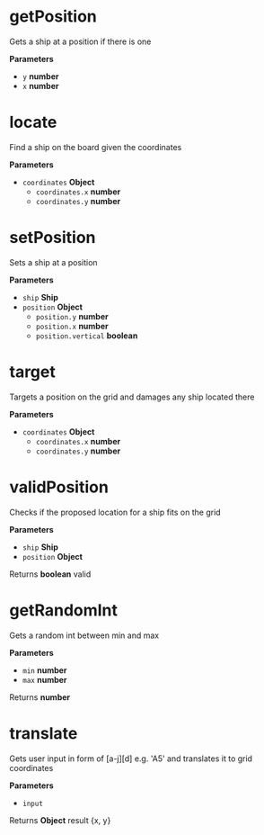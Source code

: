 # getPosition

Gets a ship at a position if there is one

**Parameters**

-   `y` **number** 
-   `x` **number** 

# locate

Find a ship on the board given the coordinates

**Parameters**

-   `coordinates` **Object** 
    -   `coordinates.x` **number** 
    -   `coordinates.y` **number** 

# setPosition

Sets a ship at a position

**Parameters**

-   `ship` **Ship** 
-   `position` **Object** 
    -   `position.y` **number** 
    -   `position.x` **number** 
    -   `position.vertical` **boolean** 

# target

Targets a position on the grid and damages any
ship located there

**Parameters**

-   `coordinates` **Object** 
    -   `coordinates.x` **number** 
    -   `coordinates.y` **number** 

# validPosition

Checks if the proposed location for a ship
fits on the grid

**Parameters**

-   `ship` **Ship** 
-   `position` **Object** 

Returns **boolean** valid

# getRandomInt

Gets a random int between min and max

**Parameters**

-   `min` **number** 
-   `max` **number** 

Returns **number** 

# translate

Gets user input in form of [a-j][d] e.g. 'A5'
and translates it to grid coordinates

**Parameters**

-   `input`  

Returns **Object** result {x, y}
